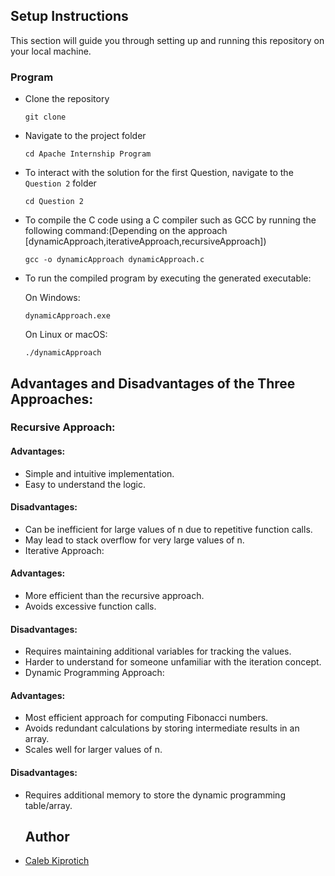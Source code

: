 ## Setup Instructions

This section will guide you through setting up and running this repository on your local machine.

### Program

* Clone the repository
    ```
    git clone 
    ```
* Navigate to the project folder
    ```
    cd Apache Internship Program
    ```
* To interact with the solution for the first Question, navigate to the `Question 2` folder
    ```
    cd Question 2
    ```
* To compile the C code using a C compiler such as GCC by running the following command:(Depending on the approach [dynamicApproach,iterativeApproach,recursiveApproach])
    ```
    gcc -o dynamicApproach dynamicApproach.c
    ```
* To run the compiled program by executing the generated executable:

   On Windows:
   ```
   dynamicApproach.exe
   ```
   On Linux or macOS:
   ```
   ./dynamicApproach
   ```

## Advantages and Disadvantages of the Three Approaches:

### Recursive Approach:

#### Advantages:
* Simple and intuitive implementation.
* Easy to understand the logic.
#### Disadvantages:
* Can be inefficient for large values of n due to repetitive function calls.
* May lead to stack overflow for very large values of n.
* Iterative Approach:

#### Advantages:
* More efficient than the recursive approach.
* Avoids excessive function calls.
#### Disadvantages:
* Requires maintaining additional variables for tracking the values.
* Harder to understand for someone unfamiliar with the iteration concept.
* Dynamic Programming Approach:

#### Advantages:
* Most efficient approach for computing Fibonacci numbers.
* Avoids redundant calculations by storing intermediate results in an array.
* Scales well for larger values of n.
#### Disadvantages:
* Requires additional memory to store the dynamic programming table/array.


    ## Author
* [Caleb Kiprotich](https://github.com/Calebbii)